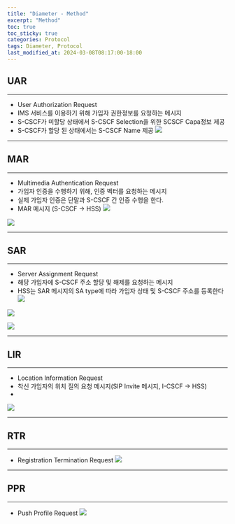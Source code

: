 ```yaml
---
title: "Diameter - Method"
excerpt: "Method"
toc: true
toc_sticky: true
categories: Protocol
tags: Diameter, Protocol
last_modified_at: 2024-03-08T08:17:00-18:00
---
```



## UAR
***
- User Authorization Request
- IMS 서비스를 이용하기 위해 가입자 권한정보를 요청하는 메시지 
- S-CSCF가 미할당 상태에서 S-CSCF Selection을 위한 SCSCF Capa정보 제공
- S-CSCF가 할당 된 상태에서는 S-CSCF Name 제공
![](https://i.imgur.com/zfkw6xc.png)


***
## MAR
***
- Multimedia Authentication Request
- 가입자 인증을 수행하기 위해, 인증 벡터를 요청하는 메시지
- 실제 가입자 인증은 단말과 S-CSCF 간 인증 수행을 한다.
- MAR 메시지 (S-CSCF -> HSS)
![](https://i.imgur.com/mPBqODz.png)

![](https://i.imgur.com/t8jHxZ3.png)


***
## SAR
***
- Server Assignment Request
- 해당 가입자에 S-CSCF 주소 할당 및 해제를 요청하는 메시지
- HSS는 SAR 메시지의 SA type에 따라 가입자 상태 및 S-CSCF 주소를 등록한다
![](https://i.imgur.com/yyT1v6N.png)

![](https://i.imgur.com/lXU1vuk.png)

![](https://i.imgur.com/EBwCWRB.png)


***
## LIR
***
- Location Information Request
- 착신 가입자의 위치 질의 요청 메시지(SIP Invite 메시지, I-CSCF -> HSS)
- 
![](https://i.imgur.com/GjTdrNv.png)


***
## RTR
***
- Registration Termination Request
![](https://i.imgur.com/onwE49E.png)


***
## PPR
***
- Push Profile Request
![](https://i.imgur.com/HNscJqP.png)

